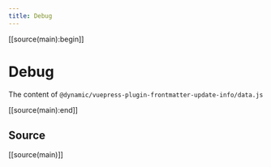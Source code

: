 ```yaml
---
title: Debug
---
```

[[source(main):begin]]

# Debug

The content of `@dynamic/vuepress-plugin-frontmatter-update-info/data.js`

<PluginFrontmatterUpdateInfoDebug/>

[[source(main):end]]


## Source

[[source(main)]]
